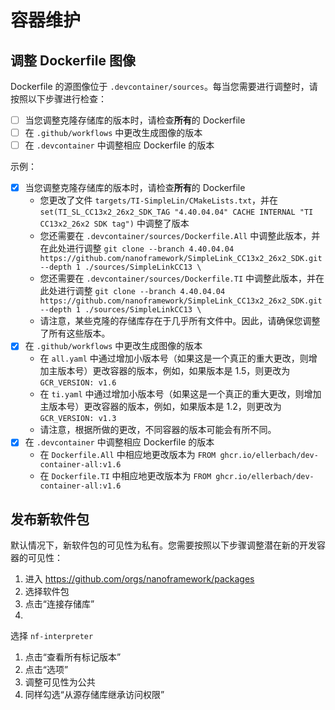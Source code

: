 # 容器维护

## 调整 Dockerfile 图像

Dockerfile 的源图像位于 `.devcontainer/sources`。每当您需要进行调整时，请按照以下步骤进行检查：

* [ ] 当您调整克隆存储库的版本时，请检查**所有**的 Dockerfile
* [ ] 在 `.github/workflows` 中更改生成图像的版本
* [ ] 在 `.devcontainer` 中调整相应 Dockerfile 的版本

示例：

* [X] 当您调整克隆存储库的版本时，请检查**所有**的 Dockerfile
  * 您更改了文件 `targets/TI-SimpleLin/CMakeLists.txt`，并在 `set(TI_SL_CC13x2_26x2_SDK_TAG "4.40.04.04" CACHE INTERNAL "TI CC13x2_26x2 SDK tag")` 中调整了版本
  * 您还需要在 `.devcontainer/sources/Dockerfile.All` 中调整此版本，并在此处进行调整 `git clone --branch 4.40.04.04 https://github.com/nanoframework/SimpleLink_CC13x2_26x2_SDK.git --depth 1 ./sources/SimpleLinkCC13 \`
  * 您还需要在 `.devcontainer/sources/Dockerfile.TI` 中调整此版本，并在此处进行调整 `git clone --branch 4.40.04.04 https://github.com/nanoframework/SimpleLink_CC13x2_26x2_SDK.git --depth 1 ./sources/SimpleLinkCC13 \`
  * 请注意，某些克隆的存储库存在于几乎所有文件中。因此，请确保您调整了所有这些版本。
* [X] 在 `.github/workflows` 中更改生成图像的版本
  * 在 `all.yaml` 中通过增加小版本号（如果这是一个真正的重大更改，则增加主版本号）更改容器的版本，例如，如果版本是 1.5，则更改为 `GCR_VERSION: v1.6`
  * 在 `ti.yaml` 中通过增加小版本号（如果这是一个真正的重大更改，则增加主版本号）更改容器的版本，例如，如果版本是 1.2，则更改为 `GCR_VERSION: v1.3`
  * 请注意，根据所做的更改，不同容器的版本可能会有所不同。
* [X] 在 `.devcontainer` 中调整相应 Dockerfile 的版本
  * 在 `Dockerfile.All` 中相应地更改版本为 `FROM ghcr.io/ellerbach/dev-container-all:v1.6`
  * 在 `Dockerfile.TI` 中相应地更改版本为 `FROM ghcr.io/ellerbach/dev-container-all:v1.6`

## 发布新软件包

默认情况下，新软件包的可见性为私有。您需要按照以下步骤调整潜在新的开发容器的可见性：

1. 进入 <https://github.com/orgs/nanoframework/packages>
1. 选择软件包
1. 点击“连接存储库”
1.

 选择 `nf-interpreter`
1. 点击“查看所有标记版本”
1. 点击“选项”
1. 调整可见性为公共
1. 同样勾选“从源存储库继承访问权限”